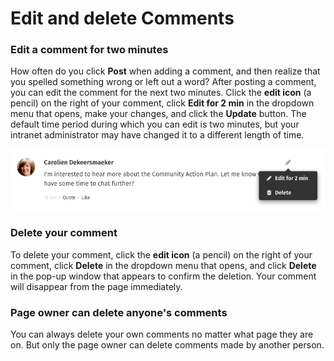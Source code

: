 # Edit and delete Comments

### Edit a comment for two minutes

How often do you click **Post** when adding a comment, and then realize that you spelled something wrong or left out a word? After posting a comment, you can edit the comment for the next two minutes. Click the **edit icon** \(a pencil\) on the right of your comment, click **Edit for 2 min** in the dropdown menu that opens, make your changes, and click the **Update** button. The default time period during which you can edit is two minutes, but your intranet administrator may have changed it to a different length of time.  
  


![](../../../.gitbook/assets/1%20%2844%29.png)

### Delete your comment

To delete your comment, click the **edit icon** \(a pencil\) on the right of your comment, click **Delete** in the dropdown menu that opens, and click **Delete** in the pop-up window that appears to confirm the deletion. Your comment will disappear from the page immediately.

### Page owner can delete anyone's comments

You can always delete your own comments no matter what page they are on. But only the page owner can delete comments made by another person.

